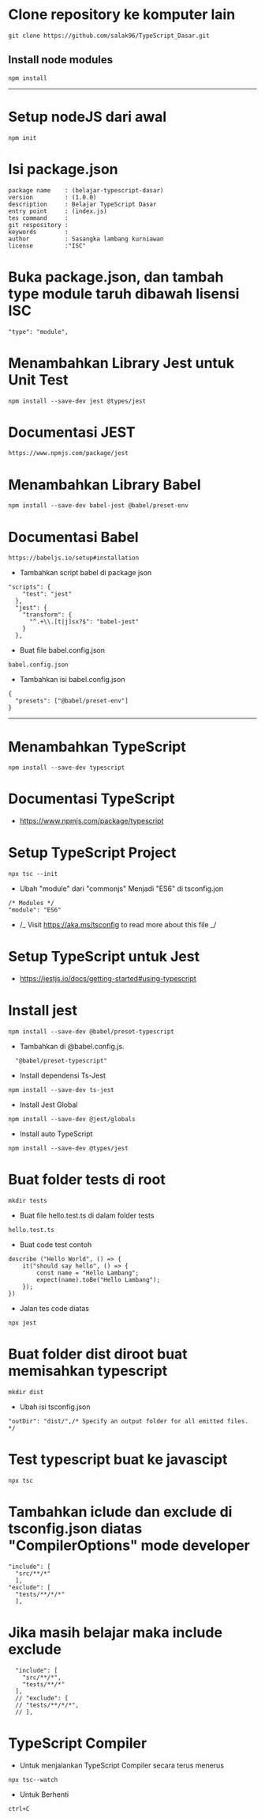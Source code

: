 # Clone repository ke komputer lain

```
git clone https://github.com/salak96/TypeScript_Dasar.git
```

## Install node modules

```
npm install
```

---

# Setup nodeJS dari awal

```
npm init
```

# Isi package.json

```
package name    : (belajar-typescript-dasar)
version         : (1.0.0)
description     : Belajar TypeScript Dasar
entry point     : (index.js)
tes command     :
git respository :
keywords        :
author          : Sasangka lambang kurniawan
license         :"ISC"
```

# Buka package.json, dan tambah type module taruh dibawah lisensi ISC

```
"type": "module",
```

# Menambahkan Library Jest untuk Unit Test

```
npm install --save-dev jest @types/jest
```

# Documentasi JEST

```
https://www.npmjs.com/package/jest
```

# Menambahkan Library Babel

```
npm install --save-dev babel-jest @babel/preset-env
```

# Documentasi Babel

```
https://babeljs.io/setup#installation
```

-   Tambahkan script babel di package json

```
"scripts": {
    "test": "jest"
  },
  "jest": {
    "transform": {
      "^.+\\.[t|j]sx?$": "babel-jest"
    }
  },
```

-   Buat file babel.config.json

```
babel.config.json
```

-   Tambahkan isi babel.config.json

```
{
  "presets": ["@babel/preset-env"]
}
```

---

# Menambahkan TypeScript

```
npm install --save-dev typescript
```

# Documentasi TypeScript
- https://www.npmjs.com/package/typescript
  
# Setup TypeScript Project

```
npx tsc --init
```

-   Ubah "module" dari "commonjs" Menjadi "ES6" di tsconfig.jon

```
/* Modules */
"module": "ES6"
```

-   /_ Visit https://aka.ms/tsconfig to read more about this file _/

# Setup TypeScript untuk Jest

-   https://jestjs.io/docs/getting-started#using-typescript

# Install jest

```
npm install --save-dev @babel/preset-typescript
```

-   Tambahkan di @babel.config.js.

```
  "@babel/preset-typescript"
```

-   Install dependensi Ts-Jest

```
npm install --save-dev ts-jest
```

-   Install Jest Global

```
npm install --save-dev @jest/globals
```

-   Install auto TypeScript

```
npm install --save-dev @types/jest
```

# Buat folder tests di root

```
mkdir tests
```

-   Buat file hello.test.ts di dalam folder tests

```
hello.test.ts
```

-   Buat code test contoh

```
describe ("Hello World", () => {
    it("should say hello", () => {
        const name = "Hello Lambang";
        expect(name).toBe("Hello Lambang");
    });
})
```

-   Jalan tes code diatas

```
npx jest
```

# Buat folder dist diroot buat memisahkan typescript

```
mkdir dist
```

-   Ubah isi tsconfig.json

```
"outDir": "dist/",/* Specify an output folder for all emitted files. */
```

# Test typescript buat ke javascipt

```
npx tsc
```

# Tambahkan iclude dan exclude di tsconfig.json diatas "CompilerOptions" mode developer

```
"include": [
  "src/**/*"
  ],
"exclude": [
  "tests/**/*/*"
  ],
```

# Jika masih belajar maka include exclude

```
  "include": [
    "src/**/*",
    "tests/**/*"
  ],
  // "exclude": [
  // "tests/**/*/*",
  // ],
```

# TypeScript Compiler

-   Untuk menjalankan TypeScript Compiler secara terus menerus

```
npx tsc--watch
```

-   Untuk Berhenti

```
ctrl+C
```
